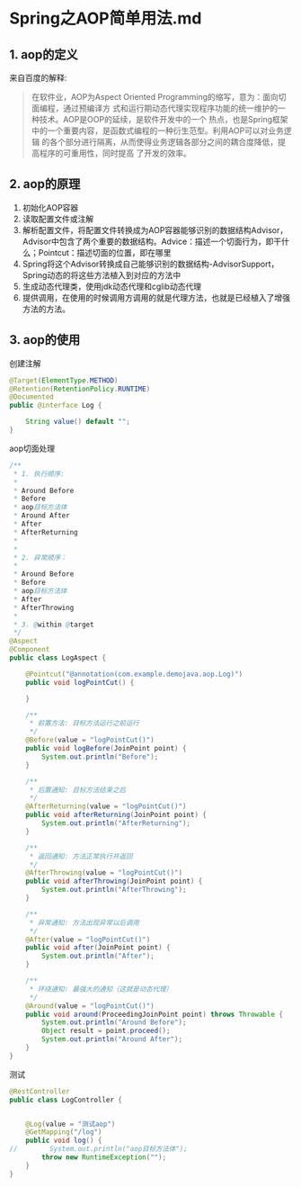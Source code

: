 # Spring之AOP简单用法.md



## 1. aop的定义

来自百度的解释:

> 在软件业，AOP为Aspect Oriented Programming的缩写，意为：面向切面编程，通过预编译方
> 式和运行期动态代理实现程序功能的统一维护的一种技术。AOP是OOP的延续，是软件开发中的一个
> 热点，也是Spring框架中的一个重要内容，是函数式编程的一种衍生范型。利用AOP可以对业务逻辑
> 的各个部分进行隔离，从而使得业务逻辑各部分之间的耦合度降低，提高程序的可重用性，同时提高
> 了开发的效率。



## 2. aop的原理

1. 初始化AOP容器
2. 读取配置文件或注解
3. 解析配置文件，将配置文件转换成为AOP容器能够识别的数据结构Advisor，Advisor中包含了两个重要的数据结构。Advice：描述一个切面行为，即干什么；Pointcut：描述切面的位置，即在哪里
4. Spring将这个Advisor转换成自己能够识别的数据结构-AdvisorSupport，Spring动态的将这些方法植入到对应的方法中
5. 生成动态代理类，使用jdk动态代理和cglib动态代理
6. 提供调用，在使用的时候调用方调用的就是代理方法，也就是已经植入了增强方法的方法。



## 3. aop的使用

创建注解

```java
@Target(ElementType.METHOD)
@Retention(RetentionPolicy.RUNTIME)
@Documented
public @interface Log {

    String value() default "";
}
```

aop切面处理

```java
/**
 * 1. 执行顺序:
 *
 * Around Before
 * Before
 * aop目标方法体
 * Around After
 * After
 * AfterReturning
 *
 *
 * 2. 异常顺序：
 *
 * Around Before
 * Before
 * aop目标方法体
 * After
 * AfterThrowing
 *
 * 3. @within @target
 */
@Aspect
@Component
public class LogAspect {

    @Pointcut("@annotation(com.example.demojava.aop.Log)")
    public void logPointCut() {

    }

    /**
     * 前置方法: 目标方法运行之前运行
     */
    @Before(value = "logPointCut()")
    public void logBefore(JoinPoint point) {
        System.out.println("Before");
    }

    /**
     * 后置通知: 目标方法结束之后
     */
    @AfterReturning(value = "logPointCut()")
    public void afterReturning(JoinPoint point) {
        System.out.println("AfterReturning");
    }

    /**
     * 返回通知: 方法正常执行并返回
     */
    @AfterThrowing(value = "logPointCut()")
    public void afterThrowing(JoinPoint point) {
        System.out.println("AfterThrowing");
    }

    /**
     * 异常通知: 方法出现异常以后调用
     */
    @After(value = "logPointCut()")
    public void after(JoinPoint point) {
        System.out.println("After");
    }

    /**
     * 环绕通知: 最强大的通知（这就是动态代理）
     */
    @Around(value = "logPointCut()")
    public void around(ProceedingJoinPoint point) throws Throwable {
        System.out.println("Around Before");
        Object result = point.proceed();
        System.out.println("Around After");
    }
}
```

测试

```java
@RestController
public class LogController {


    @Log(value = "测试aop")
    @GetMapping("/log")
    public void log() {
//        System.out.println("aop目标方法体");
        throw new RuntimeException("");
    }
}
```

